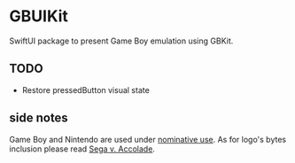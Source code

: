 # GBUIKit

SwiftUI package to present Game Boy emulation using GBKit.

## TODO

- Restore pressedButton visual state

## side notes

Game Boy and Nintendo are used under [nominative use](https://en.wikipedia.org/wiki/Nominative_use). As for logo's bytes inclusion please read [Sega v. Accolade](https://en.wikipedia.org/wiki/Sega_v._Accolade).
